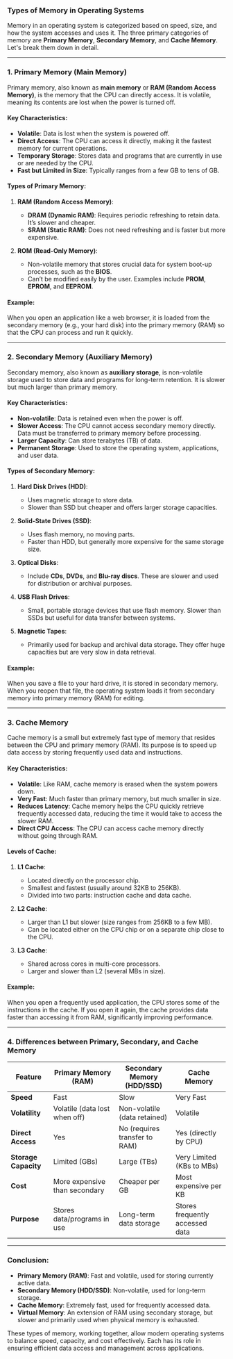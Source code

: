 ### Types of Memory in Operating Systems

Memory in an operating system is categorized based on speed, size, and how the system accesses and uses it. The three primary categories of memory are **Primary Memory**, **Secondary Memory**, and **Cache Memory**. Let's break them down in detail.

---

### 1. **Primary Memory (Main Memory)**
Primary memory, also known as **main memory** or **RAM (Random Access Memory)**, is the memory that the CPU can directly access. It is volatile, meaning its contents are lost when the power is turned off.

#### Key Characteristics:
- **Volatile**: Data is lost when the system is powered off.
- **Direct Access**: The CPU can access it directly, making it the fastest memory for current operations.
- **Temporary Storage**: Stores data and programs that are currently in use or are needed by the CPU.
- **Fast but Limited in Size**: Typically ranges from a few GB to tens of GB.

#### Types of Primary Memory:
1. **RAM (Random Access Memory)**:
   - **DRAM (Dynamic RAM)**: Requires periodic refreshing to retain data. It’s slower and cheaper.
   - **SRAM (Static RAM)**: Does not need refreshing and is faster but more expensive.
   
2. **ROM (Read-Only Memory)**:
   - Non-volatile memory that stores crucial data for system boot-up processes, such as the **BIOS**.
   - Can’t be modified easily by the user. Examples include **PROM**, **EPROM**, and **EEPROM**.
   
#### Example:
When you open an application like a web browser, it is loaded from the secondary memory (e.g., your hard disk) into the primary memory (RAM) so that the CPU can process and run it quickly.

---

### 2. **Secondary Memory (Auxiliary Memory)**
Secondary memory, also known as **auxiliary storage**, is non-volatile storage used to store data and programs for long-term retention. It is slower but much larger than primary memory.

#### Key Characteristics:
- **Non-volatile**: Data is retained even when the power is off.
- **Slower Access**: The CPU cannot access secondary memory directly. Data must be transferred to primary memory before processing.
- **Larger Capacity**: Can store terabytes (TB) of data.
- **Permanent Storage**: Used to store the operating system, applications, and user data.

#### Types of Secondary Memory:
1. **Hard Disk Drives (HDD)**:
   - Uses magnetic storage to store data.
   - Slower than SSD but cheaper and offers larger storage capacities.

2. **Solid-State Drives (SSD)**:
   - Uses flash memory, no moving parts.
   - Faster than HDD, but generally more expensive for the same storage size.
   
3. **Optical Disks**:
   - Include **CDs**, **DVDs**, and **Blu-ray discs**. These are slower and used for distribution or archival purposes.
   
4. **USB Flash Drives**:
   - Small, portable storage devices that use flash memory. Slower than SSDs but useful for data transfer between systems.
   
5. **Magnetic Tapes**:
   - Primarily used for backup and archival data storage. They offer huge capacities but are very slow in data retrieval.

#### Example:
When you save a file to your hard drive, it is stored in secondary memory. When you reopen that file, the operating system loads it from secondary memory into primary memory (RAM) for editing.

---

### 3. **Cache Memory**
Cache memory is a small but extremely fast type of memory that resides between the CPU and primary memory (RAM). Its purpose is to speed up data access by storing frequently used data and instructions.

#### Key Characteristics:
- **Volatile**: Like RAM, cache memory is erased when the system powers down.
- **Very Fast**: Much faster than primary memory, but much smaller in size.
- **Reduces Latency**: Cache memory helps the CPU quickly retrieve frequently accessed data, reducing the time it would take to access the slower RAM.
- **Direct CPU Access**: The CPU can access cache memory directly without going through RAM.

#### Levels of Cache:
1. **L1 Cache**:
   - Located directly on the processor chip.
   - Smallest and fastest (usually around 32KB to 256KB).
   - Divided into two parts: instruction cache and data cache.

2. **L2 Cache**:
   - Larger than L1 but slower (size ranges from 256KB to a few MB).
   - Can be located either on the CPU chip or on a separate chip close to the CPU.

3. **L3 Cache**:
   - Shared across cores in multi-core processors.
   - Larger and slower than L2 (several MBs in size).
   
#### Example:
When you open a frequently used application, the CPU stores some of the instructions in the cache. If you open it again, the cache provides data faster than accessing it from RAM, significantly improving performance.

---

### 4. **Differences between Primary, Secondary, and Cache Memory**

| Feature               | Primary Memory (RAM)           | Secondary Memory (HDD/SSD)         | Cache Memory                      |
|-----------------------|--------------------------------|------------------------------------|-----------------------------------|
| **Speed**             | Fast                           | Slow                              | Very Fast                        |
| **Volatility**        | Volatile (data lost when off)  | Non-volatile (data retained)       | Volatile                         |
| **Direct Access**     | Yes                            | No (requires transfer to RAM)      | Yes (directly by CPU)            |
| **Storage Capacity**  | Limited (GBs)                  | Large (TBs)                       | Very Limited (KBs to MBs)        |
| **Cost**              | More expensive than secondary  | Cheaper per GB                    | Most expensive per KB            |
| **Purpose**           | Stores data/programs in use    | Long-term data storage            | Stores frequently accessed data  |

---

### Conclusion:
- **Primary Memory (RAM)**: Fast and volatile, used for storing currently active data.
- **Secondary Memory (HDD/SSD)**: Non-volatile, used for long-term storage.
- **Cache Memory**: Extremely fast, used for frequently accessed data.
- **Virtual Memory**: An extension of RAM using secondary storage, but slower and primarily used when physical memory is exhausted.

These types of memory, working together, allow modern operating systems to balance speed, capacity, and cost effectively. Each has its role in ensuring efficient data access and management across applications.
